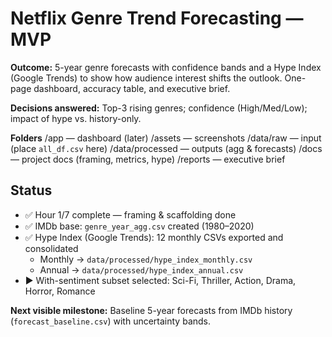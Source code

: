 # Netflix Genre Trend Forecasting — MVP

**Outcome:** 5-year genre forecasts with confidence bands and a Hype Index (Google Trends) to show how audience interest shifts the outlook. One-page dashboard, accuracy table, and executive brief.

**Decisions answered:** Top-3 rising genres; confidence (High/Med/Low); impact of hype vs. history-only.

**Folders**
/app — dashboard (later)
/assets — screenshots
/data/raw — input (place `all_df.csv` here)
/data/processed — outputs (agg & forecasts)
/docs — project docs (framing, metrics, hype)
/reports — executive brief

## Status

- ✅ Hour 1/7 complete — framing & scaffolding done
- ✅ IMDb base: `genre_year_agg.csv` created (1980–2020)
- ✅ Hype Index (Google Trends): 12 monthly CSVs exported and consolidated
  - Monthly → `data/processed/hype_index_monthly.csv`
  - Annual  → `data/processed/hype_index_annual.csv`
- ▶ With-sentiment subset selected: Sci-Fi, Thriller, Action, Drama, Horror, Romance

**Next visible milestone:** Baseline 5-year forecasts from IMDb history (`forecast_baseline.csv`) with uncertainty bands.
